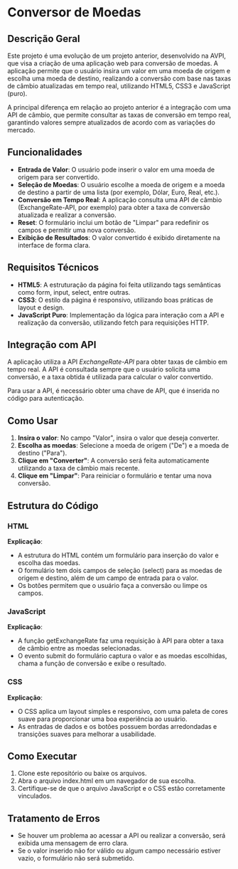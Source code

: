 # **Conversor de Moedas**

## **Descrição Geral**

Este projeto é uma evolução de um projeto anterior, desenvolvido na AVPI, que visa a criação de uma aplicação web para conversão de moedas. A aplicação permite que o usuário insira um valor em uma moeda de origem e escolha uma moeda de destino, realizando a conversão com base nas taxas de câmbio atualizadas em tempo real, utilizando HTML5, CSS3 e JavaScript (puro).

A principal diferença em relação ao projeto anterior é a integração com uma API de câmbio, que permite consultar as taxas de conversão em tempo real, garantindo valores sempre atualizados de acordo com as variações do mercado.

## **Funcionalidades**

- **Entrada de Valor**: O usuário pode inserir o valor em uma moeda de origem para ser convertido.
- **Seleção de Moedas**: O usuário escolhe a moeda de origem e a moeda de destino a partir de uma lista (por exemplo, Dólar, Euro, Real, etc.).
- **Conversão em Tempo Real**: A aplicação consulta uma API de câmbio (ExchangeRate-API, por exemplo) para obter a taxa de conversão atualizada e realizar a conversão.
- **Reset**: O formulário inclui um botão de "Limpar" para redefinir os campos e permitir uma nova conversão.
- **Exibição de Resultados**: O valor convertido é exibido diretamente na interface de forma clara.

## **Requisitos Técnicos**

- **HTML5**: A estruturação da página foi feita utilizando tags semânticas como form, input, select, entre outras.
- **CSS3**: O estilo da página é responsivo, utilizando boas práticas de layout e design.
- **JavaScript Puro**: Implementação da lógica para interação com a API e realização da conversão, utilizando fetch para requisições HTTP.

## **Integração com API**

A aplicação utiliza a API *ExchangeRate-API* para obter taxas de câmbio em tempo real. A API é consultada sempre que o usuário solicita uma conversão, e a taxa obtida é utilizada para calcular o valor convertido.

Para usar a API, é necessário obter uma chave de API, que é inserida no código para autenticação.

## **Como Usar**

1. **Insira o valor**: No campo "Valor", insira o valor que deseja converter.
2. **Escolha as moedas**: Selecione a moeda de origem ("De") e a moeda de destino ("Para").
3. **Clique em "Converter"**: A conversão será feita automaticamente utilizando a taxa de câmbio mais recente.
4. **Clique em "Limpar"**: Para reiniciar o formulário e tentar uma nova conversão.

## **Estrutura do Código**

### **HTML**




**Explicação**:
- A estrutura do HTML contém um formulário para inserção do valor e escolha das moedas.
- O formulário tem dois campos de seleção (select) para as moedas de origem e destino, além de um campo de entrada para o valor.
- Os botões permitem que o usuário faça a conversão ou limpe os campos.

### **JavaScript**



**Explicação**:
- A função getExchangeRate faz uma requisição à API para obter a taxa de câmbio entre as moedas selecionadas.
- O evento submit do formulário captura o valor e as moedas escolhidas, chama a função de conversão e exibe o resultado.

### **CSS**



**Explicação**:
- O CSS aplica um layout simples e responsivo, com uma paleta de cores suave para proporcionar uma boa experiência ao usuário.
- As entradas de dados e os botões possuem bordas arredondadas e transições suaves para melhorar a usabilidade.

## **Como Executar**

1. Clone este repositório ou baixe os arquivos.
2. Abra o arquivo index.html em um navegador de sua escolha.
3. Certifique-se de que o arquivo JavaScript e o CSS estão corretamente vinculados.

## **Tratamento de Erros**

- Se houver um problema ao acessar a API ou realizar a conversão, será exibida uma mensagem de erro clara.
- Se o valor inserido não for válido ou algum campo necessário estiver vazio, o formulário não será submetido.